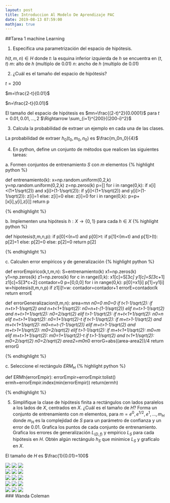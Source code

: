 ```yaml
---
layout: post
title: Introduccion Al Modelo De Aprendizaje PAC
date: 2019-08-13 07:59:00
mathjax: true
---
```

##Tarea 1 machine Learning  
1. Especifica una parametrización del espacio de hipótesis.

$h(t,m,n)\in H$ donde
$t$: la esquina inferior izquierda de $h$ se encuentra en $(t,t)$
$m$: alto de $h$ (multiplo de 0.01)
$n$: ancho de $h$ (multiplo de 0.01)

2. ¿Cuál es el tamaño del espacio de hipótesis?

$t=200$

$m=\frac{2-t}{0.01}$

$n=\frac{2-t}{0.01}$

El tamaño del espacio de hipótesis es $mn=\frac{(2-t)^2}{0.0001}$ para $t=0.01,0.01,...,2$ $\Rightarrow \sum_{i=1}^{200}{(200-i)^2}$ 

3. Calcula la probabilidad de extraer un ejemplo en cada una de las clases.

La probabilidad de extraer $h_0(t_0,m_0,n_0)$ es $\frac{m_0n_0}{4}$

4. En python, define un conjunto de métodos que realicen las siguientes tareas: 

a. Formen conjuntos de entrenamiento $S$ con $m$ elementos
{% highlight python %}

def entrenamiento(k): 
    x=np.random.uniform(0,2,k)
    y=np.random.uniform(0,2,k)
    z=np.zeros(k)
    p=[]
    for i in range(0,k):
        if x[i]<(1+1/sqrt(2)) and x[i]>(1-1/sqrt(2)):
            if y[i]<(1+1/sqrt(2)) and y[i]>(1-1/sqrt(2)):
                z[i]=1
            else:
                z[i]=0
        else: 
            z[i]=0
    for i in range(0,k):
        p=p+[x[i],y[i],z[i]]
    return p

{% endhighlight %}

b. Implementen una hipótesis $h:X\to \{0,1\}$ para cada $h\in X$
{% highlight python %}

def hipotesis(t,m,n,p):
    if p[0]<(n+t) and p[0]>t:
        if p[1]<(m+t) and p[1]>(t):
                p[2]=1
        else:
                p[2]=0
    else: 
        p[2]=0
    return p[2]
    
{% endhighlight %}

c. Calculen error empíricos y de generalización
{% highlight python %}

def errorEmpirico(k,t,m,n):
    S=entrenamiento(k)
    x1=np.zeros(k)
    y1=np.zeros(k)
    z1=np.zeros(k)
    for c in range(0,k):
        x1[c]=S[3*c]
        y1[c]=S[3*c+1]
        z1[c]=S[3*c+2]
    contador=0
    p=[0,0,0]
    for i in range(0,k):
        p[0]=x1[i]
        p[1]=y1[i]
        w=hipotesis(t,m,n,p)
        if z1[i]!=w:
            contador=contador+1 
    errorE=contador/k
    return errorE

def errorGeneralizacion(t,m,n):
    area=m*n
    n0=0
    m0=0
    if t<1-1/sqrt(2):
        if n+t>1-1/sqrt(2) and n+t<1+1/sqrt(2):
            n0=n+t-(1-1/sqrt(2))
        elif n+t>1-1/sqrt(2) and n+t>1+1/sqrt(2):
            n0=2/sqrt(2)
    elif t>1-1/sqrt(2):
        if n+t<1+1/sqrt(2):
            n0=n
        elif n+t>1+1/sqrt(2):
            n0=1+1/sqrt(2)-t
    if t<1-1/sqrt(2):
        if m+t>1-1/sqrt(2) and m+t<1+1/sqrt(2):
            m0=n+t-(1-1/sqrt(2))
        elif m+t>1-1/sqrt(2) and m+t>1+1/sqrt(2):
            m0=2/sqrt(2)
    elif t>1-1/sqrt(2):
        if m+t<1+1/sqrt(2):
            m0=m
        elif m+t>1+1/sqrt(2):
            m0=1+1/sqrt(2)-t
    if t>1-1/sqrt(2) and t<1+1/sqrt(2):
        m0=2/sqrt(2)
        n0=2/sqrt(2)
    area2=m0*n0
    errorG=abs((area-area2))/4
    return errorG

{% endhighlight %}

c. Seleccione el rectángulo $ERM_H$
{% highlight python %}

def ERMh(errorEmpir):
    errorEmpir=errorEmpir.tolist()
    ermh=errorEmpir.index(min(errorEmpir))
    return(ermh)
    
{% endhighlight %}

5. Simplifique la clase de hipótesis finita a rectángulos con lados paralelos a los lados de $X$, centrados en $X$. ¿Cuál es el tamaño de $H$? Forma un conjunto de entrenamiento con $m$ elementos, para $m=e^0,e^{1/2},e^1,...,m_H$ donde $m_H$ es la complejidad de $S$ para un parámetro de confianza y un error de 0.01. Grafica los puntos de cada conjunto de entrenamiento. Grafica los errores de generalización $L_{(D,f)}$ y empírico $L_S$ para cada hipótesis en $H$.  Obtén algún rectángulo $h_S$ que minimice $L_S$  y grafícalo en $X$.

El tamaño de $H$ es $\frac{1}{0.01}=100$

<div class="img_row">
	<img class="col one" src="/img/entrenamiento1.jpg">
	<img class="col one" src="/img/entrenamiento2.jpg">
	<img class="col one" src="/img/entrenamiento3.jpg">
</div>

<div class="img_row">
	<img class="col one" src="/img/entrenamiento4.jpg">
	<img class="col one" src="/img/entrenamiento5.jpg">
	<img class="col one" src="/img/entrenamiento6.jpg">
</div>

<div class="img_row">
	<img class="col one" src="/img/entrenamiento7.jpg">
	<img class="col one" src="/img/entrenamiento8.jpg">
	<img class="col one" src="/img/entrenamiento9.jpg">
</div>

<div class="img_row">
	<img class="col one" src="/img/entrenamiento10.jpg">
	<img class="col one" src="/img/entrenamient11.jpg">
	<img class="col one" src="/img/entrenamiento12.jpg">
</div>

<div class="img_row">
	<img class="col one" src="/img/entrenamiento13.jpg">
	<img class="col one" src="/img/entrenamient14.jpg">
	<img class="col one" src="/img/entrenamiento15.jpg">
</div>
### Wanda Coleman
